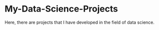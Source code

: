 # My-Data-Science-Projects
Here, there are projects that I have developed in the field of data science.
